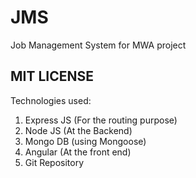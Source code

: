 # JMS
Job Management System for MWA project

## MIT LICENSE

Technologies used:
1. Express JS (For the routing purpose)
2. Node JS (At the Backend)
3. Mongo DB (using Mongoose)
4. Angular (At the front end)
5. Git Repository 

